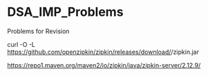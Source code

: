 # DSA_IMP_Problems
Problems for Revision


curl -O -L https://github.com/openzipkin/zipkin/releases/download/<zipkin-version>/zipkin.jar
  
  
  

  https://repo1.maven.org/maven2/io/zipkin/java/zipkin-server/2.12.9/
